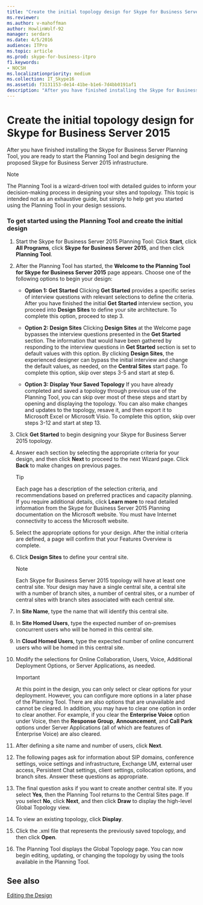 ```yaml
---
title: "Create the initial topology design for Skype for Business Server 2015"
ms.reviewer: 
ms.author: v-mahoffman
author: HowlinWolf-92
manager: serdars
ms.date: 4/5/2016
audience: ITPro
ms.topic: article
ms.prod: skype-for-business-itpro
f1.keywords:
- NOCSH
ms.localizationpriority: medium
ms.collection: IT_Skype16
ms.assetid: f3131153-de14-41be-b1e6-7d4bb0191af1
description: "After you have finished installing the Skype for Business Server Planning Tool, you are ready to start the Planning Tool and begin designing the proposed Skype for Business Server 2015 infrastructure."
---
```


# Create the initial topology design for Skype for Business Server 2015

After you have finished installing the Skype for Business Server Planning Tool, you are ready to start the Planning Tool and begin designing the proposed Skype for Business Server 2015 infrastructure.

> [!NOTE]
>  The Planning Tool is a wizard-driven tool with detailed guides to inform your decision-making process in designing your sites and topology. This topic is intended not as an exhaustive guide, but simply to help get you started using the Planning Tool in your design sessions.

### To get started using the Planning Tool and create the initial design

1. Start the Skype for Business Server 2015 Planning Tool: Click **Start**, click **All Programs**, click **Skype for Business Server 2015**, and then click **Planning Tool**.

2. After the Planning Tool has started, the **Welcome to the Planning Tool for Skype for Business Server 2015** page appears. Choose one of the following options to begin your design:

   - **Option 1: Get Started** Clicking **Get Started** provides a specific series of interview questions with relevant selections to define the criteria. After you have finished the initial **Get Started** interview section, you proceed into **Design Sites** to define your site architecture. To complete this option, proceed to step 3.

   - **Option 2: Design Sites** Clicking **Design Sites** at the Welcome page bypasses the interview questions presented in the **Get Started** section. The information that would have been gathered by responding to the interview questions in **Get Started** section is set to default values with this option. By clicking **Design Sites**, the experienced designer can bypass the initial interview and change the default values, as needed, on the **Central Sites** start page. To complete this option, skip over steps 3-5 and start at step 6.

   - **Option 3: Display Your Saved Topology** If you have already completed and saved a topology through previous use of the Planning Tool, you can skip over most of these steps and start by opening and displaying the topology. You can also make changes and updates to the topology, resave it, and then export it to Microsoft Excel or Microsoft Visio. To complete this option, skip over steps 3-12 and start at step 13.

3. Click **Get Started** to begin designing your Skype for Business Server 2015 topology.

4. Answer each section by selecting the appropriate criteria for your design, and then click **Next** to proceed to the next Wizard page. Click **Back** to make changes on previous pages.

    > [!TIP]
    > Each page has a description of the selection criteria, and recommendations based on preferred practices and capacity planning. If you require additional details, click **Learn more** to read detailed information from the Skype for Business Server 2015 Planning documentation on the Microsoft  website. You must have Internet connectivity to access the Microsoft  website.

5. Select the appropriate options for your design. After the initial criteria are defined, a page will confirm that your Features Overview is complete.

6. Click **Design Sites** to define your central site.

    > [!NOTE]
    > Each Skype for Business Server 2015 topology will have at least one central site. Your design may have a single central site, a central site with a number of branch sites, a number of central sites, or a number of central sites with branch sites associated with each central site.

7. In **Site Name**, type the name that will identify this central site.

8. In **Site Homed Users**, type the expected number of on-premises concurrent users who will be homed in this central site.

9. In **Cloud Homed Users**, type the expected number of online concurrent users who will be homed in this central site.

10. Modify the selections for Online Collaboration, Users, Voice, Additional Deployment Options, or Server Applications, as needed.

    > [!IMPORTANT]
    > At this point in the design, you can only select or clear options for your deployment. However, you can configure more options in a later phase of the Planning Tool. There are also options that are unavailable and cannot be cleared. In addition, you may have to clear one option in order to clear another. For example, if you clear the **Enterprise Voice** option under Voice, then the **Response Group**, **Announcement**, and **Call Park** options under Server Applications (all of which are features of Enterprise Voice) are also cleared.

11. After defining a site name and number of users, click **Next**.

12. The following pages ask for information about SIP domains, conference settings, voice settings and infrastructure, Exchange UM, external user access, Persistent Chat settings, client settings, collocation options, and branch sites. Answer these questions as appropriate.

13. The final question asks if you want to create another central site. If you select **Yes**, then the Planning Tool returns to the Central Sites page. If you select **No**, click **Next**, and then click **Draw** to display the high-level Global Topology view.

14. To view an existing topology, click **Display**.

15. Click the .xml file that represents the previously saved topology, and then click **Open**.

16. The Planning Tool displays the Global Topology page. You can now begin editing, updating, or changing the topology by using the tools available in the Planning Tool.

## See also

[Editing the Design](/previous-versions/office/lync-server-2013/lync-server-2013-editing-the-design)